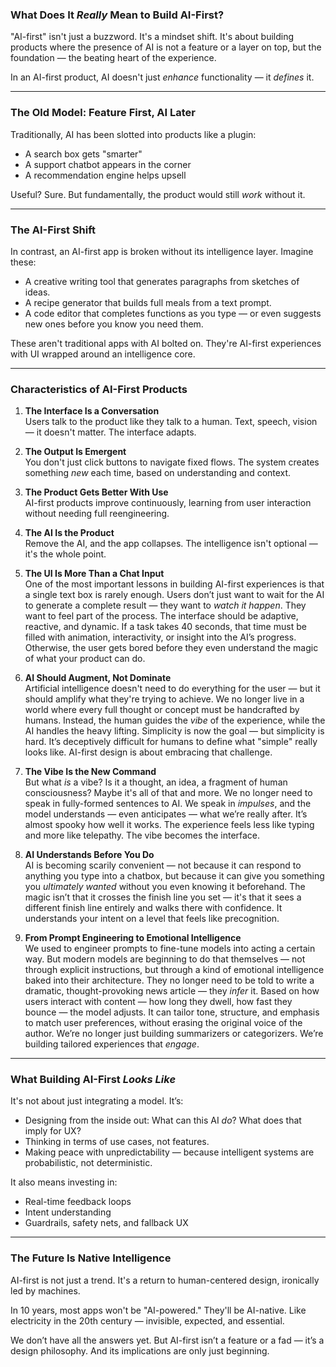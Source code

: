 ### What Does It *Really* Mean to Build AI-First?

"AI-first" isn't just a buzzword. It's a mindset shift. It's about building products where the presence of AI is not a feature or a layer on top, but the foundation — the beating heart of the experience.

In an AI-first product, AI doesn't just *enhance* functionality — it *defines* it.

---

### The Old Model: Feature First, AI Later

Traditionally, AI has been slotted into products like a plugin:

- A search box gets "smarter"
- A support chatbot appears in the corner
- A recommendation engine helps upsell

Useful? Sure. But fundamentally, the product would still *work* without it.

---

### The AI-First Shift

In contrast, an AI-first app is broken without its intelligence layer. Imagine these:

- A creative writing tool that generates paragraphs from sketches of ideas.
- A recipe generator that builds full meals from a text prompt.
- A code editor that completes functions as you type — or even suggests new ones before you know you need them.

These aren't traditional apps with AI bolted on. They're AI-first experiences with UI wrapped around an intelligence core.

---

### Characteristics of AI-First Products

1. **The Interface Is a Conversation**  
   Users talk to the product like they talk to a human. Text, speech, vision — it doesn't matter. The interface adapts.

2. **The Output Is Emergent**  
   You don't just click buttons to navigate fixed flows. The system creates something *new* each time, based on understanding and context.

3. **The Product Gets Better With Use**  
   AI-first products improve continuously, learning from user interaction without needing full reengineering.

4. **The AI Is the Product**  
   Remove the AI, and the app collapses. The intelligence isn't optional — it's the whole point.

5. **The UI Is More Than a Chat Input**  
   One of the most important lessons in building AI-first experiences is that a single text box is rarely enough. Users don’t just want to wait for the AI to generate a complete result — they want to *watch it happen*. They want to feel part of the process. The interface should be adaptive, reactive, and dynamic. If a task takes 40 seconds, that time must be filled with animation, interactivity, or insight into the AI’s progress. Otherwise, the user gets bored before they even understand the magic of what your product can do.

6. **AI Should Augment, Not Dominate**  
   Artificial intelligence doesn't need to do everything for the user — but it should amplify what they're trying to achieve. We no longer live in a world where every full thought or concept must be handcrafted by humans. Instead, the human guides the *vibe* of the experience, while the AI handles the heavy lifting. Simplicity is now the goal — but simplicity is hard. It’s deceptively difficult for humans to define what "simple" really looks like. AI-first design is about embracing that challenge.

7. **The Vibe Is the New Command**  
   But what *is* a vibe? Is it a thought, an idea, a fragment of human consciousness? Maybe it's all of that and more. We no longer need to speak in fully-formed sentences to AI. We speak in *impulses*, and the model understands — even anticipates — what we’re really after. It’s almost spooky how well it works. The experience feels less like typing and more like telepathy. The vibe becomes the interface.

8. **AI Understands Before You Do**  
   AI is becoming scarily convenient — not because it can respond to anything you type into a chatbox, but because it can give you something you *ultimately wanted* without you even knowing it beforehand. The magic isn’t that it crosses the finish line you set — it's that it sees a different finish line entirely and walks there with confidence. It understands your intent on a level that feels like precognition.

9. **From Prompt Engineering to Emotional Intelligence**  
   We used to engineer prompts to fine-tune models into acting a certain way. But modern models are beginning to do that themselves — not through explicit instructions, but through a kind of emotional intelligence baked into their architecture. They no longer need to be told to write a dramatic, thought-provoking news article — they *infer* it. Based on how users interact with content — how long they dwell, how fast they bounce — the model adjusts. It can tailor tone, structure, and emphasis to match user preferences, without erasing the original voice of the author. We’re no longer just building summarizers or categorizers. We’re building tailored experiences that *engage*.

---

### What Building AI-First *Looks Like*

It's not about just integrating a model. It’s:

- Designing from the inside out: What can this AI *do*? What does that imply for UX?
- Thinking in terms of use cases, not features.
- Making peace with unpredictability — because intelligent systems are probabilistic, not deterministic.

It also means investing in:
- Real-time feedback loops
- Intent understanding
- Guardrails, safety nets, and fallback UX

---

### The Future Is Native Intelligence

AI-first is not just a trend. It's a return to human-centered design, ironically led by machines.

In 10 years, most apps won't be "AI-powered." They'll be AI-native. Like electricity in the 20th century — invisible, expected, and essential.

We don’t have all the answers yet. But AI-first isn’t a feature or a fad — it’s a design philosophy. And its implications are only just beginning.
